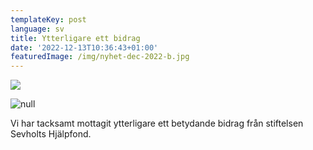 ```yaml
---
templateKey: post
language: sv
title: Ytterligare ett bidrag
date: '2022-12-13T10:36:43+01:00'
featuredImage: /img/nyhet-dec-2022-b.jpg
---
```

![](/img/nyhet-dec-2022-b.jpg)

![null](/img/centret-nov-2022-b.png)

Vi har tacksamt mottagit ytterligare ett betydande bidrag från stiftelsen Sevholts Hjälpfond.
